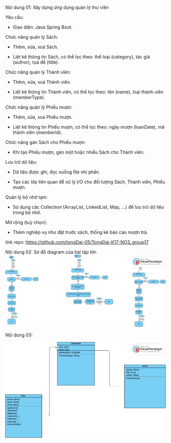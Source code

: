 Nội dung 01: Xây dựng ứng dụng quản lý thư viện

Yêu cầu:

+ Giao diện: Java Spring Boot.

Chức năng quản lý Sách:

+ Thêm, sửa, xoá Sách.

+ Liệt kê thông tin Sách, có thể lọc theo: thể loại (category), tác giả (author), tựa đề (title).

Chức năng quản lý Thành viên:

+ Thêm, sửa, xoá Thành viên.

+ Liệt kê thông tin Thành viên, có thể lọc theo: tên (name), loại thành viên (memberType).

Chức năng quản lý Phiếu mượn:

+ Thêm, sửa, xoá Phiếu mượn.

+ Liệt kê thông tin Phiếu mượn, có thể lọc theo: ngày mượn (loanDate), mã thành viên (memberId).

Chức năng gán Sách cho Phiếu mượn:

+ Khi tạo Phiếu mượn, gán một hoặc nhiều Sách cho Thành viên.

Lưu trữ dữ liệu:

+ Dữ liệu được ghi, đọc xuống file nhị phân.

+ Tạo các lớp liên quan để xử lý I/O cho đối tượng Sách, Thành viên, Phiếu mượn.

Quản lý bộ nhớ tạm:

+ Sử dụng các Collection (ArrayList, LinkedList, Map, ...) để lưu trữ dữ liệu trong bộ nhớ.

Mở rộng (tuỳ chọn):

+ Thêm nghiệp vụ như đặt trước sách, thống kê báo cáo mượn trả.

link repo :https://github.com/tongDai-05/TongDai-K17-NO3_group17

Nội dung 02: Sơ đồ diagram của bài tập lớn
<img src="img/sodo1.jpg">

Nội dung 03: 

<img src="img/classdiagram.jpg">
